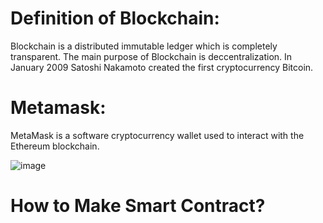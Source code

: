 # Definition of Blockchain:

Blockchain is a distributed immutable ledger which is completely transparent. The main purpose of Blockchain is deccentralization. In January 2009 Satoshi Nakamoto created the first cryptocurrency Bitcoin.

# Metamask:

MetaMask is a software cryptocurrency wallet used to interact with the Ethereum blockchain.

![image](https://github.com/krishna1632/Blockchain/assets/160998925/08cc9bb2-d8b5-4db4-b824-385a00950cd0)

# How to Make Smart Contract?
